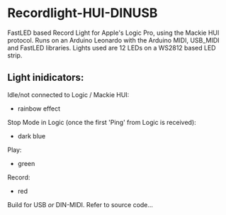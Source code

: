 # Recordlight-HUI-DINUSB
FastLED based Record Light for Apple's Logic Pro, using the Mackie HUI protocol. Runs on an Arduino Leonardo with the Arduino MIDI, USB_MIDI and FastLED libraries. 
Lights used are 12 LEDs on a WS2812 based LED strip.

## Light inidicators:

Idle/not connected to Logic / Mackie HUI:
- rainbow effect 

Stop Mode in Logic (once the first 'Ping' from Logic is received):
- dark blue

Play:
- green

Record:
- red

Build for USB _or_ DIN-MIDI. Refer to source code...
